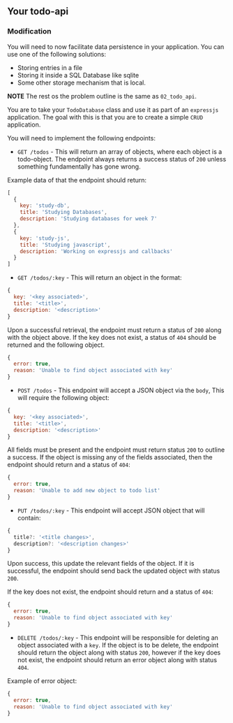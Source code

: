 ## Your todo-api

### Modification

You will need to now facilitate data persistence in your application. You can use one of the following solutions:

* Storing entries in a file
* Storing it inside a SQL Database like sqlite
* Some other storage mechanism that is local.

**NOTE** The rest os the problem outline is the same as `02_todo_api`.

You are to take your `TodoDatabase` class and use it as part of an `expressjs` application. The goal with this is that you are to create a simple `CRUD` application.

You will need to implement the following endpoints:

* `GET /todos` - This will return an array of objects, where each object is a todo-object. The endpoint always returns a success status of `200` unless something fundamentally has gone wrong.

Example data of that the endpoint should return:
```js
[
  {
    key: 'study-db',
    title: 'Studying Databases',
    description: 'Studying databases for week 7'
  },
  {
    key: 'study-js',
    title: 'Studying javascript',
    description: 'Working on expressjs and callbacks'
  }
]
```


* `GET /todos/:key` - This will return an object in the format:

```js
{
  key: '<key associated>',
  title: '<title>',
  description: '<description>'
}
```

Upon a successful retrieval, the endpoint must return a status of `200` along with the object above. If the key does not exist, a status of `404` should be returned and the following object.

```js
{
  error: true,
  reason: 'Unable to find object associated with key'
}
```

* `POST /todos` - This endpoint will accept a JSON object via the `body`, This will require the following object:

```js
{
  key: '<key associated>',
  title: '<title>',
  description: '<description>'
}
```

All fields must be present and the endpoint must return status `200` to outline a success. If the object is missing any of the fields associated, then the endpoint should return and a status of `404`:

```js
{
  error: true,
  reason: 'Unable to add new object to todo list'
}
```


* `PUT /todos/:key` - This endpoint will accept JSON object that will contain:

```js
{
  title?: '<title changes>',
  description?: '<description changes>'
}
```

Upon success, this update the relevant fields of the object. If it is successful, the endpoint should send back the updated object with status `200`.

If the key does not exist, the endpoint should return and a status of `404`:

```js
{
  error: true,
  reason: 'Unable to find object associated with key'
}
```


* `DELETE /todos/:key` - This endpoint will be responsible for deleting an object associated with a `key`. If the object is to be delete, the endpoint should return the object along with status `200`, however if the key does not exist, the endpoint should return an error object along with status `404`.

Example of error object:

```js
{
  error: true,
  reason: 'Unable to find object associated with key'
}
```
